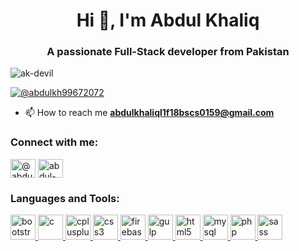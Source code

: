 <h1 align="center">Hi 👋, I'm Abdul Khaliq</h1>
<h3 align="center">A passionate Full-Stack developer from Pakistan</h3>

<p align="left"> <img src="https://komarev.com/ghpvc/?username=ak-devil&label=Profile%20views&color=0e75b6&style=flat" alt="ak-devil" /> </p>

<p align="left"> <a href="https://twitter.com/abdulkh99672072" target="blank"><img src="https://img.shields.io/twitter/follow/@abdulkh99672072?logo=twitter&style=for-the-badge" alt="@abdulkh99672072" /></a> </p>

- 📫 How to reach me **abdulkhaliql1f18bscs0159@gmail.com**

<h3 align="left">Connect with me:</h3>
<p align="left">
<a href="https://twitter.com/@abdulkh99672072" target="blank"><img align="center" src="https://cdn.jsdelivr.net/npm/simple-icons@3.0.1/icons/twitter.svg" alt="@abdulkh99672072" height="30" width="40" /></a>
<a href="https://linkedin.com/in/abdul-khaliq-89452b1a9" target="blank"><img align="center" src="https://cdn.jsdelivr.net/npm/simple-icons@3.0.1/icons/linkedin.svg" alt="abdul-khaliq-89452b1a9" height="30" width="40" /></a>
</p>

<h3 align="left">Languages and Tools:</h3>
<p align="left"> <a href="https://getbootstrap.com" target="_blank"> <img src="https://devicons.github.io/devicon/devicon.git/icons/bootstrap/bootstrap-plain.svg" alt="bootstrap" width="40" height="40"/> </a> <a href="https://www.cprogramming.com/" target="_blank"> <img src="https://devicons.github.io/devicon/devicon.git/icons/c/c-original.svg" alt="c" width="40" height="40"/> </a> <a href="https://www.w3schools.com/cpp/" target="_blank"> <img src="https://devicons.github.io/devicon/devicon.git/icons/cplusplus/cplusplus-original.svg" alt="cplusplus" width="40" height="40"/> </a> <a href="https://www.w3schools.com/css/" target="_blank"> <img src="https://devicons.github.io/devicon/devicon.git/icons/css3/css3-original-wordmark.svg" alt="css3" width="40" height="40"/> </a> <a href="https://firebase.google.com/" target="_blank"> <img src="https://www.vectorlogo.zone/logos/firebase/firebase-icon.svg" alt="firebase" width="40" height="40"/> </a> <a href="https://gulpjs.com" target="_blank"> <img src="https://devicons.github.io/devicon/devicon.git/icons/gulp/gulp-plain.svg" alt="gulp" width="40" height="40"/> </a> <a href="https://www.w3.org/html/" target="_blank"> <img src="https://devicons.github.io/devicon/devicon.git/icons/html5/html5-original-wordmark.svg" alt="html5" width="40" height="40"/> </a> <a href="https://www.mysql.com/" target="_blank"> <img src="https://devicons.github.io/devicon/devicon.git/icons/mysql/mysql-original-wordmark.svg" alt="mysql" width="40" height="40"/> </a> <a href="https://www.php.net" target="_blank"> <img src="https://devicons.github.io/devicon/devicon.git/icons/php/php-original.svg" alt="php" width="40" height="40"/> </a> <a href="https://sass-lang.com" target="_blank"> <img src="https://devicons.github.io/devicon/devicon.git/icons/sass/sass-original.svg" alt="sass" width="40" height="40"/> </a> </p>
